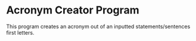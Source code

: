 <h1>Acronym Creator Program</h1>
<p>This program creates an acronym out of an inputted statements/sentences first letters.</p>